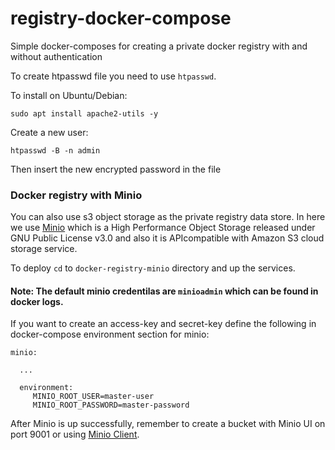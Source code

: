 # registry-docker-compose
Simple docker-composes for creating a private docker registry with and without authentication

To create htpasswd file you need to use `htpasswd`.

To install on Ubuntu/Debian:
```
sudo apt install apache2-utils -y
```

Create a new user:
```
htpasswd -B -n admin
```

Then insert the new encrypted password in the file

### Docker registry with Minio
You can also use s3 object storage as the private registry data store. In here we use [Minio](https://min.io/) which is a High Performance Object Storage released under GNU Public License v3.0 and also it is APIcompatible with Amazon S3 cloud storage service.

To deploy `cd` to `docker-registry-minio` directory and up the services.
#### Note: The default minio credentilas are `minioadmin` which can be found in docker logs.
If you want to create an access-key and secret-key define the following in docker-compose environment section for minio:
```
minio:

  ...

  environment:
     MINIO_ROOT_USER=master-user
     MINIO_ROOT_PASSWORD=master-password
```
After Minio is up successfully, remember to create a bucket with Minio UI on port 9001 or using [Minio Client](https://docs.min.io/docs/minio-client-quickstart-guide.html).
